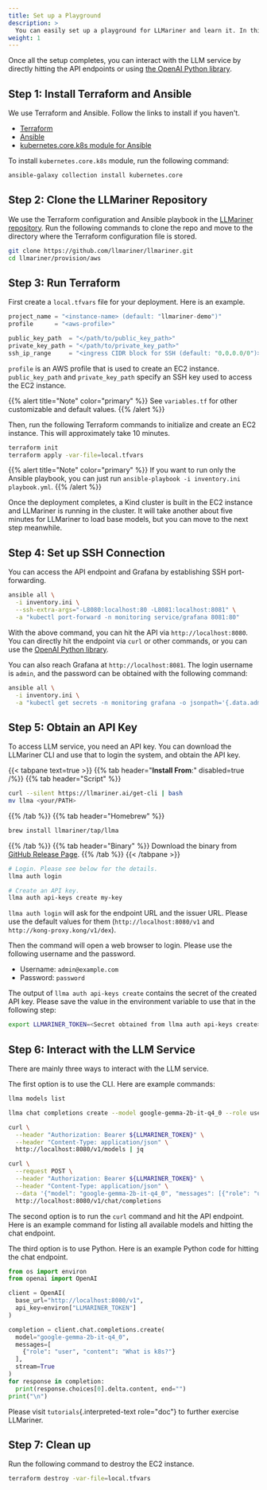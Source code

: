 ```yaml
---
title: Set up a Playground
description: >
  You can easily set up a playground for LLMariner and learn it. In this page, we provision an EC2 instance, build a [Kind](https://kind.sigs.k8s.io/) cluster, and deploy LLMariner and other required components.
weight: 1
---
```


Once all the setup completes, you can interact with the LLM service by directly hitting the API endpoints or using [the OpenAI Python library](https://github.com/openai/openai-python).

## Step 1: Install Terraform and Ansible

We use Terraform and Ansible. Follow the links to install if you haven\'t.

-   [Terraform](https://developer.hashicorp.com/terraform/install)
-   [Ansible](https://docs.ansible.com/ansible/latest/installation_guide/intro_installation.html)
-   [kubernetes.core.k8s module for Ansible](https://docs.ansible.com/ansible/latest/collections/kubernetes/core/k8s_module.html)

To install `kubernetes.core.k8s` module, run the following command:

``` bash
ansible-galaxy collection install kubernetes.core
```

## Step 2: Clone the LLMariner Repository

We use the Terraform configuration and Ansible playbook in the [LLMariner repository](https://github.com/llmariner/llmariner). Run the following commands to clone the repo and move to the directory where the Terraform configuration file is stored.

``` bash
git clone https://github.com/llmariner/llmariner.git
cd llmariner/provision/aws
```

## Step 3: Run Terraform

First create a `local.tfvars` file for your deployment. Here is an example.

``` terraform
project_name = "<instance-name> (default: "llmariner-demo")"
profile      = "<aws-profile>"

public_key_path  = "</path/to/public_key_path>"
private_key_path = "</path/to/private_key_path>"
ssh_ip_range     = "<ingress CIDR block for SSH (default: "0.0.0.0/0")>"
```

`profile` is an AWS profile that is used to create an EC2 instance. `public_key_path` and `private_key_path` specify an SSH key used to access the EC2 instance.

{{% alert title="Note" color="primary" %}}
See `variables.tf` for other customizable and default values.
{{% /alert %}}

Then, run the following Terraform commands to initialize and create an EC2 instance. This will approximately take 10 minutes.

``` bash
terraform init
terraform apply -var-file=local.tfvars
```

{{% alert title="Note" color="primary" %}}
If you want to run only the Ansible playbook, you can just run `ansible-playbook -i inventory.ini playbook.yml`.
{{% /alert %}}

Once the deployment completes, a Kind cluster is built in the EC2 instance and LLMariner is running in the cluster. It will take another about five minutes for LLMariner to load base models, but you can move to the next step meanwhile.

## Step 4: Set up SSH Connection

You can access the API endpoint and Grafana by establishing SSH port-forwarding.

``` bash
ansible all \
  -i inventory.ini \
  --ssh-extra-args="-L8080:localhost:80 -L8081:localhost:8081" \
  -a "kubectl port-forward -n monitoring service/grafana 8081:80"
```

With the above command, you can hit the API via `http://localhost:8080`. You can directly hit the endpoint via `curl` or other commands, or you can use the [OpenAI Python library](https://github.com/openai/openai-python).

You can also reach Grafana at `http://localhost:8081`. The login username is `admin`, and the password can be obtained with the following command:

``` bash
ansible all \
  -i inventory.ini \
  -a "kubectl get secrets -n monitoring grafana -o jsonpath='{.data.admin-password}'" | tail -1 | base64 --decode; echo
```

## Step 5: Obtain an API Key

To access LLM service, you need an API key. You can download the LLMariner CLI and use that to login the system, and obtain the API key.

{{< tabpane text=true >}}
  {{% tab header="**Install From**:" disabled=true /%}}
  {{% tab header="Script" %}}
``` bash
curl --silent https://llmariner.ai/get-cli | bash
mv llma <your/PATH>
```
  {{% /tab %}}
  {{% tab header="Homebrew" %}}
```bash
brew install llmariner/tap/llma
```
  {{% /tab %}}
  {{% tab header="Binary" %}}
Download the binary from [GitHub Release Page](https://github.com/llmariner/llmariner/releases/latest).
  {{% /tab %}}
{{< /tabpane >}}

``` bash
# Login. Please see below for the details.
llma auth login

# Create an API key.
llma auth api-keys create my-key
```

`llma auth login` will ask for the endpoint URL and the issuer URL. Please use the default values for them (`http://localhost:8080/v1` and `http://kong-proxy.kong/v1/dex`).

Then the command will open a web browser to login. Please use the following username and the password.

-   Username: `admin@example.com`
-   Password: `password`

The output of `llma auth api-keys create` contains the secret of the created API key. Please save the value in the environment variable to use that in the following step:

``` bash
export LLMARINER_TOKEN=<Secret obtained from llma auth api-keys create>
```

## Step 6: Interact with the LLM Service

There are mainly three ways to interact with the LLM service.

The first option is to use the CLI. Here are example commands:

``` bash
llma models list

llma chat completions create --model google-gemma-2b-it-q4_0 --role user --completion "What is k8s?"
```

``` bash
curl \
  --header "Authorization: Bearer ${LLMARINER_TOKEN}" \
  --header "Content-Type: application/json" \
  http://localhost:8080/v1/models | jq

curl \
  --request POST \
  --header "Authorization: Bearer ${LLMARINER_TOKEN}" \
  --header "Content-Type: application/json" \
  --data '{"model": "google-gemma-2b-it-q4_0", "messages": [{"role": "user", "content": "What is k8s?"}]}' \
  http://localhost:8080/v1/chat/completions
```

The second option is to run the `curl` command and hit the API endpoint. Here is an example command for listing all available models and hitting the chat endpoint.

The third option is to use Python. Here is an example Python code for hitting the chat endpoint.

``` python
from os import environ
from openai import OpenAI

client = OpenAI(
  base_url="http://localhost:8080/v1",
  api_key=environ["LLMARINER_TOKEN"]
)

completion = client.chat.completions.create(
  model="google-gemma-2b-it-q4_0",
  messages=[
    {"role": "user", "content": "What is k8s?"}
  ],
  stream=True
)
for response in completion:
  print(response.choices[0].delta.content, end="")
print("\n")
```

Please visit `tutorials`{.interpreted-text role="doc"} to further exercise LLMariner.

## Step 7: Clean up

Run the following command to destroy the EC2 instance.

``` bash
terraform destroy -var-file=local.tfvars
```
